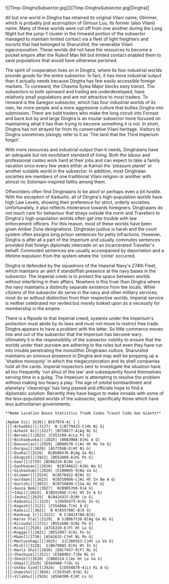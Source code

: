 ![[TImp-DingtraSubsector.jpg]][[TImp-DingtraSubsector.jpg|Dingtra]]

All but one world in Dingtra has retained its original Vilani name; Glimmer, which is probably just acorruption of Gimuur Luu, its former (also Vilani) name.  Many of these worlds were cut off from one another during the Long Night but the jump-1 cluster in the rimward portion of the subsector managed to maintain limited contact via a fleet of light freighters and escorts that had belonged to Sharurshid, the venerable Vilani egacorporation. These worlds did not have the resources to become a pocket empire after the Ruleof Man fell but limited contact enabled them to save populations that would have otherwise perished.

The spirit of cooperation lives on in Dingtra, where its four industrial worlds provide goods for the entire subsector. In fact, it has more industrial output than it actually needs because Dingtra has few easily accessible foreign markets. To coreward, the Chasma Sylea Major blocks easy transit. The subsectors to both spinward and trailing are underdeveloped, have relatively small populations and are not attractive to most traders. To rimward is the Saregon subsector, which has four industrial worlds of its own, far more people and a more aggressive culture that bullies Dingtra into submission. There are bold traders who make the long circuit into Fornast and back but by and large Dingtra is an insular subsector more focused on maintaining what it has than trying to become something it is not. In short, Dingtra has not strayed far from its conservative Vilani heritage. Visitors to Dingtra sometimes jokingly refer to it as 'The land that the Third Imperium forgot'.

With more resources and industrial output than it needs, Dingtraians have an adequate but not exorbitant standard of living. Both the labour and professional castes work hard at their jobs and can expect to take a family vacation once every few years either at Kamsii the 'pleasure planet' or another suitable world in the subsector. In addition, most Dingtraian societies are members of one traditional Vilani religion or another with almost no Solomani-inspired faiths among them.

Offworlders often find Dingtraians to be aloof or perhaps even a bit hostile. With the exception of Kadushii, all of Dingtra's high-population worlds have high Law Levels, showing their preference for strict, orderly societies. Unfortunately, it also reflects intolerance towards foreigners. Dingtraians do not much care for behaviour that strays outside the norm and Travellers to Dingtra's high-population worlds often get into trouble with law enforcement officers. For this reason, most of these worlds have been given Amber Zone designations. Dingtraian justice is harsh and the court system often assigns long prison sentences for petty infractions. However, Dingtra is after all a part of the Imperium and usually commutes sentences provided that foreign diplomats intercede on an incarcerated Traveller's behalf. Commuted sentences are usually accompanied by deportation and a lifetime expulsion from the system where the 'crime' occurred.

Dingtra is defended by the squadrons of the Imperial Navy's 274th Fleet, which maintains an alert if standoffish presence at the navy bases in the subsector. The Imperial credo is to protect the space between worlds without interfering in their affairs. Nowhere is this truer than Dingtra where the navy maintains a distinctly separate existence from the locals. While citizens of the subsector do serve in the navy and other military services, most do so without distinction from their respective worlds. Imperial service is neither celebrated nor reviled but merely looked upon as a necessity for membership in the empire.

There is a flipside to that Imperial creed; systems under the Imperium's protection must abide by its laws and must not move to restrict free trade. Dingtra appears to have a problem with the latter. So little commerce moves into and out of the subsector that the Imperium has become wary. Ultimately it is the responsibility of the subsector nobility to ensure that the worlds under their purview are adhering to the rules but even they have run into trouble penetrating the monolithic Dingtraian culture. Sharurshid maintains an ominous presence in Dingtra and may well be propping up a 'shadow monopoly' in which the megacorporation and its shell companies hold all the cards. Imperial inspectors sent to investigate the situation have all too frequently 'run afoul of the law' and subsequently found themselves serving time in a gulag. The Imperium is attempting to resolve the problem without making too heavy a play. The age of orbital bombardment and planetary 'cleansings' has long passed and officials hope to find a diplomatic solution. Recently they have begun to make inroads with some of the less-populated worlds of the subsector, specifically those which have less authoritarian governments.

```
**Name Location Bases Statistics Trade Codes Travel Code Gas Giants**

|Agdam Gii| 3130|| B557874-A| | |
|[[~Arkadkhi]]|3127|  N S|B779433-C|Ht Ni G|
|[[~Ashash As]]|3227| |B758677-A|Ag Ni G|
|[[~Berumi]]|2823| |C553100-A|Lo Po G|
|[[~Bishaakuuka]]|2825| |B6839BA-8|Hi A G|
|[[~Danuuvlan]]|2929| |B000578-C|As Ht Ni Va G|
|[[~Durguu]]|3028| |A57356B-D|Ht Ni G|
|[[~Duuka]]|3226|  N|B686576-B|Ag Ga Ni|
|[[~Ekugush]]|2922| |B652A68-A|Hi Po G|
|[[~Gaar]]|2729| |B560224-B|De Lo|
|[[~Gashkanan]]|2628|  N|B74A622-A|Ni Wa G|
|[[~Gishashum]]|2829| |E100895-9|Na Va G|
|[[~Glimmer]]|2524|  N|A576422-B|Ni G|
|[[~Gurdaan]]|2623|  N|B3109DA-C|Hi Ht In Na A G|
|[[~Gurishi]]|3022|  N|B756A99-C|Ga Hi Ht G|
|[[~Guuza Bem]]|3027|  N|B9D5769-9|A G|
|[[~Idas]]|2624|  N|B5929AE-C|Hi Ht In A G|
|[[~Imsha]]|2625|  N|B424337-D|Ht Lo G|
|[[~Kadushii]]|3125|  S|D695973-8|Hi In G|
|[[~Kagash]]|3121| |C5549AA-7|Hi A G|
|[[~Kamsii]]|3021|  N W|A55788C-B|A G|
|[[~Kankuup Ir]]|3123|  N S|B4247A8-B|G|
|[[~Keras Vla]]|3129|  N S|B867530-B|Ag Ga Ni G|
|[[~Kiruuda]]|2721| |B551686-9|Ni Po G|
|[[~Kisa]]|2526| |A7C6320-E|Fl Ht Lo G|
|[[~Kuggar]]|2821| |B552997-9|Hi Po G|
|[[~Maan]]|2730| |A541632-C|Ht Ni Po G|
|[[~Manluushagi]]|3025|  S|C200353-C|Ht Lo Va G|
|[[~Mish]]|3128|  S|B679985-D|Hi Ht In G|
|[[~Navla Sha]]|2830| |EAC7457-9|Fl Ni G|
|[[~Shashuua]]|2521| |E560463-7|De Ni G|
|[[~Shesh]]|2630| |C000314-C|As Ht Lo Va G|
|[[~Udaa]]|2529| |E5649A8-7|Hi G|
|[[~Ushba Sind]]|2924|  S|D564879-4|Lt Ri A G|
|[[~Uumeshal]]|3026| |C563545-9|Ni G|
|[[~Vilakhu]]|2928| |A594300-E|Ht Lo G|
